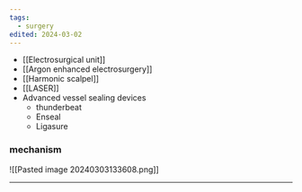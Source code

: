 ```yaml
---
tags:
  - surgery
edited: 2024-03-02
---
```

- [[Electrosurgical unit]]
- [[Argon enhanced electrosurgery]] 
- [[Harmonic scalpel]]
- [[LASER]] 
- Advanced vessel sealing devices
	- thunderbeat
	- Enseal
	- Ligasure

### mechanism
![[Pasted image 20240303133608.png]]


---
